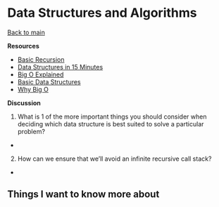 # Data Structures and Algorithms

[Back to main](https://michaeldulin.github.io/reading-notes)

**Resources**
- [Basic Recursion](https://www.youtube.com/watch?v=vPEJSJMg4jY)
- [Data Structures in 15 Minutes](https://www.youtube.com/watch?v=sVxBVvlnJsM)
- [Big O Explained](https://www.youtube.com/watch?v=v4cd1O4zkGw)
- [Basic Data Structures](https://towardsdatascience.com/8-common-data-structures-every-programmer-must-know-171acf6a1a42)
- [Why Big O](https://triplebyte.com/blog/why-you-should-learn-big-o-and-stop-hacking-your-way-through-algorithms)

**Discussion**
1. What is 1 of the more important things you should consider when deciding which data structure is best suited to solve a particular problem?
  - 
2. How can we ensure that we’ll avoid an infinite recursive call stack?
  - 

## Things I want to know more about
